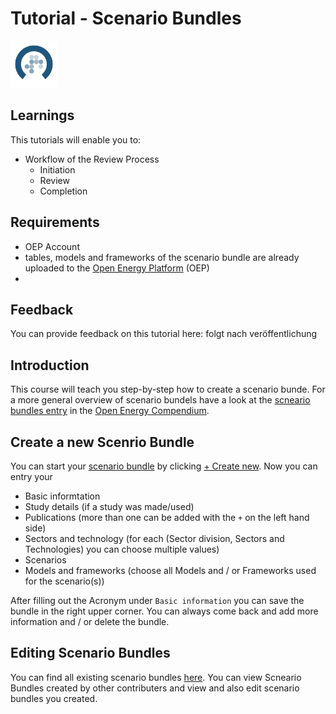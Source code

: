 # Tutorial - Scenario Bundles

<!-- keep img below title and without align="left"  -->
<img src="https://raw.githubusercontent.com/OpenEnergyPlatform/academy/develop/docs/data/img/OEP_logo_2_no_text.svg" alt="OpenEnergy Platform" height="75" width="75" />

## Learnings

This tutorials will enable you to:

- Workflow of the Review Process
	- Initiation
	- Review
	- Completion

## Requirements

- OEP Account 
- tables, models and frameworks of the scenario bundle are already uploaded to the [Open Energy Platform](https://openenergyplatform.org/) (OEP)
- 

 
## Feedback 
 
You can provide feedback on this tutorial here: folgt nach veröffentlichung

## Introduction

This course will teach you step-by-step how to create a scenario bunde. For a more general overview of scenario bundels have a look at the [scneario bundles entry](https://openenergyplatform.github.io/organisation/family_members/templates-and-specification/scenario-bundles/) in the [Open Energy Compendium](https://openenergyplatform.github.io/organisation/).

## Create a new Scenrio Bundle

You can start your [scenario bundle](https://openenergyplatform.org/scenario-bundles/main) by clicking [+ Create new](https://openenergyplatform.org/scenario-bundles/id/new). Now you can entry your
- Basic informtation
- Study details (if a study was made/used)
- Publications (more than one can be added with the `+` on the left hand side)
- Sectors and technology (for each (Sector division, Sectors and Technologies) you can choose multiple values)
- Scenarios
- Models and frameworks (choose all Models and / or Frameworks used for the scenario(s))

After filling out the Acronym under `Basic information` you can save the bundle in the right upper corner. You can always come back and add more information and / or delete the bundle.

## Editing Scenario Bundles

You can find all existing scenario bundles [here](https://openenergyplatform.org/scenario-bundles/main). You can view Scneario Bundles created by other contributers and view and also edit scenario bundles you created.






